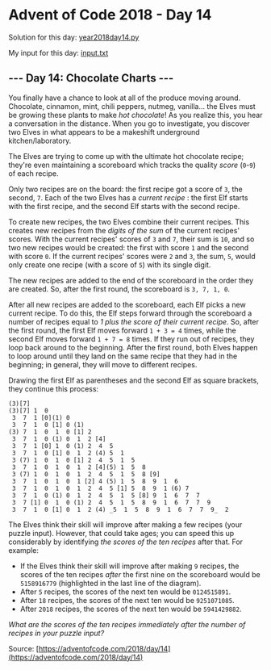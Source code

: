 # Advent of Code 2018 - Day 14

Solution for this day: [year2018day14.py](year2018day14.py)

My input for this day: [input.txt](input.txt)

## \--- Day 14: Chocolate Charts ---

You finally have a chance to look at all of the produce moving around.
Chocolate, cinnamon, mint, chili peppers, nutmeg, vanilla... the Elves must be
growing these plants to make _hot chocolate_! As you realize this, you hear a
conversation in the distance. When you go to investigate, you discover two
Elves in what appears to be a makeshift underground kitchen/laboratory.

The Elves are trying to come up with the ultimate hot chocolate recipe;
they're even maintaining a scoreboard which tracks the quality _score_
(`0`-`9`) of each recipe.

Only two recipes are on the board: the first recipe got a score of `3`, the
second, `7`. Each of the two Elves has a _current recipe_ : the first Elf
starts with the first recipe, and the second Elf starts with the second
recipe.

To create new recipes, the two Elves combine their current recipes. This
creates new recipes from the _digits of the sum_ of the current recipes'
scores. With the current recipes' scores of `3` and `7`, their sum is `10`,
and so two new recipes would be created: the first with score `1` and the
second with score `0`. If the current recipes' scores were `2` and `3`, the
sum, `5`, would only create one recipe (with a score of `5`) with its single
digit.

The new recipes are added to the end of the scoreboard in the order they are
created. So, after the first round, the scoreboard is `3, 7, 1, 0`.

After all new recipes are added to the scoreboard, each Elf picks a new
current recipe. To do this, the Elf steps forward through the scoreboard a
number of recipes equal to _1 plus the score of their current recipe_. So,
after the first round, the first Elf moves forward `1 + 3 = 4` times, while
the second Elf moves forward `1 + 7 = 8` times. If they run out of recipes,
they loop back around to the beginning. After the first round, both Elves
happen to loop around until they land on the same recipe that they had in the
beginning; in general, they will move to different recipes.

Drawing the first Elf as parentheses and the second Elf as square brackets,
they continue this process:

    
    
    (3)[7]
    (3)[7] 1  0 
     3  7  1 [0](1) 0 
     3  7  1  0 [1] 0 (1)
    (3) 7  1  0  1  0 [1] 2 
     3  7  1  0 (1) 0  1  2 [4]
     3  7  1 [0] 1  0 (1) 2  4  5 
     3  7  1  0 [1] 0  1  2 (4) 5  1 
     3 (7) 1  0  1  0 [1] 2  4  5  1  5 
     3  7  1  0  1  0  1  2 [4](5) 1  5  8 
     3 (7) 1  0  1  0  1  2  4  5  1  5  8 [9]
     3  7  1  0  1  0  1 [2] 4 (5) 1  5  8  9  1  6 
     3  7  1  0  1  0  1  2  4  5 [1] 5  8  9  1 (6) 7 
     3  7  1  0 (1) 0  1  2  4  5  1  5 [8] 9  1  6  7  7 
     3  7 [1] 0  1  0 (1) 2  4  5  1  5  8  9  1  6  7  7  9 
     3  7  1  0 [1] 0  1  2 (4) _5  1  5  8  9  1  6  7  7  9_  2 
    

The Elves think their skill will improve after making a few recipes (your
puzzle input). However, that could take ages; you can speed this up
considerably by identifying _the scores of the ten recipes_ after that. For
example:

  * If the Elves think their skill will improve after making `9` recipes, the scores of the ten recipes _after_ the first nine on the scoreboard would be `5158916779` (highlighted in the last line of the diagram).
  * After `5` recipes, the scores of the next ten would be `0124515891`.
  * After `18` recipes, the scores of the next ten would be `9251071085`.
  * After `2018` recipes, the scores of the next ten would be `5941429882`.

_What are the scores of the ten recipes immediately after the number of
recipes in your puzzle input?_



Source: [https://adventofcode.com/2018/day/14](https://adventofcode.com/2018/day/14)

